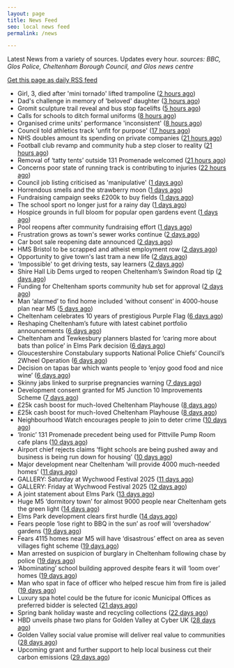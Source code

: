 ```yaml
---
layout: page
title: News Feed
seo: local news feed
permalink: /news

---
```


Latest News from a variety of sources. Updates every hour.
_sources: BBC, Glos Police, Cheltenham Borough Council, and Glos news centre_

[Get this page as daily RSS feed](/daily.rss)

<!-- news_marker starts -->
- Girl, 3, died after 'mini tornado' lifted trampoline ([2 hours ago](https://www.bbc.com/news/articles/cx2j9p12m52o))
- Dad's challenge in memory of 'beloved' daughter ([3 hours ago](https://www.bbc.com/news/articles/c3e5qzklpzpo))
- Gromit sculpture trail reveal and bus stop facelifts ([5 hours ago](https://www.bbc.com/news/articles/c706p9w35xeo))
- Calls for schools to ditch formal uniforms ([8 hours ago](https://www.bbc.com/news/articles/c79eg0w59y8o))
- Organised crime units' performance 'inconsistent' ([8 hours ago](https://www.bbc.com/news/articles/c8rezd6j42vo))
- Council told athletics track 'unfit for purpose' ([17 hours ago](https://www.bbc.com/news/articles/cvg76n7dxn9o))
- NHS doubles amount its spending on private companies ([21 hours ago](https://www.bbc.com/news/articles/cy0jzvxwr4xo))
- Football club revamp and community hub a step closer to reality ([21 hours ago](https://gloucesternewscentre.co.uk/football-club-revamp-and-community-hub-a-step-closer-to-reality/))
- Removal of ‘tatty tents’ outside 131 Promenade welcomed ([21 hours ago](https://gloucesternewscentre.co.uk/removal-of-tatty-tents-outside-131-promenade-welcomed/))
- Concerns poor state of running track is contributing to injuries ([22 hours ago](https://gloucesternewscentre.co.uk/concerns-poor-state-of-running-track-is-contributing-to-injuries/))
- Council job listing criticised as 'manipulative' ([1 days ago](https://www.bbc.com/news/articles/c74qk45gxygo))
- Horrendous smells and the strawberry moon ([1 days ago](https://www.bbc.com/news/articles/c2lk8l1ypxko))
- Fundraising campaign seeks £200k to buy fields ([1 days ago](https://www.bbc.com/news/articles/c365lx9x187o))
- The school sport no longer just for a rainy day ([1 days ago](https://www.bbc.com/news/articles/clygej1emezo))
- Hospice grounds in full bloom for popular open gardens event ([1 days ago](https://gloucesternewscentre.co.uk/hospice-grounds-in-full-bloom-for-popular-open-gardens-event/))
- Pool reopens after community fundraising effort ([1 days ago](https://www.bbc.com/news/articles/cg5vl5zvp69o))
- Frustration grows as town's sewer works continue ([2 days ago](https://www.bbc.com/news/articles/c5yq58qpgd7o))
- Car boot sale reopening date announced ([2 days ago](https://www.bbc.com/news/articles/c3v54dgvq6go))
- HMS Bristol to be scrapped and atheist employment row ([2 days ago](https://www.bbc.com/news/articles/c93lv9zr5ppo))
- Opportunity to give town's last tram a new life ([2 days ago](https://www.bbc.com/news/articles/c80km7j1131o))
- 'Impossible' to get driving tests, say learners ([2 days ago](https://www.bbc.com/news/articles/c8jgndjnlmvo))
- Shire Hall Lib Dems urged to reopen Cheltenham’s Swindon Road tip ([2 days ago](https://gloucesternewscentre.co.uk/shire-hall-lib-dems-urged-to-reopen-cheltenhams-swindon-road-tip/))
- Funding for Cheltenham sports community hub set for approval ([2 days ago](https://gloucesternewscentre.co.uk/funding-for-cheltenham-sports-community-hub-set-for-approval/))
- Man ‘alarmed’ to find home included ‘without consent’ in 4000-house plan near M5 ([5 days ago](https://gloucesternewscentre.co.uk/man-alarmed-to-find-home-included-without-consent-in-4000-house-plan-near-m5/))
- Cheltenham celebrates 10 years of prestigious Purple Flag ([6 days ago](https://www.cheltenham.gov.uk/news/article/3019/cheltenham_celebrates_10_years_of_prestigious_purple_flag))
- Reshaping Cheltenham’s future with latest cabinet portfolio announcements ([6 days ago](https://www.cheltenham.gov.uk/news/article/3018/reshaping_cheltenhams_future_with_latest_cabinet_portfolio_announcements))
- Cheltenham and Tewkesbury planners blasted for ‘caring more about bats than police’ in Elms Park decision ([6 days ago](https://gloucesternewscentre.co.uk/cheltenham-and-tewkesbury-planners-blasted-for-caring-more-about-bats-than-police-in-elms-park-decision/))
- Gloucestershire Constabulary supports National Police Chiefs’ Council’s 2Wheel Operation ([6 days ago](https://gloucesternewscentre.co.uk/gloucestershire-constabulary-supports-national-police-chiefs-councils-2wheel-operation/))
- Decision on tapas bar which wants people to ‘enjoy good food and nice wine’ ([6 days ago](https://gloucesternewscentre.co.uk/decision-on-tapas-bar-which-wants-people-to-enjoy-good-food-and-nice-wine/))
- Skinny jabs linked to surprise pregnancies warning ([7 days ago](https://www.bbc.co.uk/sounds/play/p0lgh4cd))
- Development consent granted for M5 Junction 10 Improvements Scheme ([7 days ago](https://gloucesternewscentre.co.uk/development-consent-granted-for-m5-junction-10-improvements-scheme/))
- £25k cash boost for much-loved Cheltenham Playhouse ([8 days ago](https://gloucesternewscentre.co.uk/25k-cash-boost-for-much-loved-cheltenham-playhouse/))
- £25k cash boost for much-loved Cheltenham Playhouse ([8 days ago](https://www.cheltenham.gov.uk/news/article/3017/25k_cash_boost_for_much-loved_cheltenham_playhouse))
- Neighbourhood Watch encourages people to join to deter crime ([10 days ago](https://gloucesternewscentre.co.uk/neighbourhood-watch-encourages-people-to-join-to-deter-crime/))
- ‘Ironic’ 131 Promenade precedent being used for Pittville Pump Room cafe plans ([10 days ago](https://gloucesternewscentre.co.uk/ironic-131-promenade-precedent-being-used-for-pittville-pump-room-cafe-plans/))
- Airport chief rejects claims ‘flight schools are being pushed away and business is being run down for housing’ ([10 days ago](https://gloucesternewscentre.co.uk/airport-chief-rejects-claims-flight-schools-are-being-pushed-away-and-business-is-being-run-down-for-housing/))
- Major development near Cheltenham ‘will provide 4000 much-needed homes’ ([11 days ago](https://gloucesternewscentre.co.uk/major-development-near-cheltenham-will-provide-4000-much-needed-homes/))
- GALLERY: Saturday at Wychwood Festival 2025 ([11 days ago](https://gloucesternewscentre.co.uk/gallery-saturday-at-wychwood-festival-2025/))
- GALLERY: Friday at Wychwood Festival 2025 ([12 days ago](https://gloucesternewscentre.co.uk/gallery-friday-at-wychwood-festival-2025/))
- A joint statement about Elms Park ([13 days ago](https://www.cheltenham.gov.uk/news/article/3015/a_joint_statement_about_elms_park))
- Huge M5 ‘dormitory town’ for almost 9000 people near Cheltenham gets the green light ([14 days ago](https://gloucesternewscentre.co.uk/huge-m5-dormitory-town-for-almost-9000-people-near-cheltenham-gets-the-green-light/))
- Elms Park development clears first hurdle ([14 days ago](https://gloucesternewscentre.co.uk/elms-park-development-clears-first-hurdle/))
- Fears people ‘lose right to BBQ in the sun’ as roof will ‘overshadow’ gardens ([19 days ago](https://gloucesternewscentre.co.uk/fears-people-lose-right-to-bbq-in-the-sun-as-roof-will-overshadow-gardens/))
- Fears 4115 homes near M5 will have ‘disastrous’ effect on area as seven villages fight scheme ([19 days ago](https://gloucesternewscentre.co.uk/fears-4115-homes-near-m5-will-have-disastrous-effect-on-area-as-seven-villages-fight-scheme/))
- Man arrested on suspicion of burglary in Cheltenham following chase by police ([19 days ago](https://gloucesternewscentre.co.uk/man-arrested-on-suspicion-of-burglary-in-cheltenham-following-chase-by-police/))
- ‘Abominating’ school building approved despite fears it will ‘loom over’ homes ([19 days ago](https://gloucesternewscentre.co.uk/abominating-school-building-approved-despite-fears-it-will-loom-over-homes/))
- Man who spat in face of officer who helped rescue him from fire is jailed ([19 days ago](https://gloucesternewscentre.co.uk/man-who-spat-in-face-of-officer-who-helped-rescue-him-from-fire-is-jailed/))
- Luxury spa hotel could be the future for iconic Municipal Offices as preferred bidder is selected ([21 days ago](https://www.cheltenham.gov.uk/news/article/3014/luxury_spa_hotel_could_be_the_future_for_iconic_municipal_offices_as_preferred_bidder_is_selected))
- Spring bank holiday waste and recycling collections ([22 days ago](https://www.cheltenham.gov.uk/news/article/3013/spring_bank_holiday_waste_and_recycling_collections))
- HBD unveils phase two plans for Golden Valley at Cyber UK ([28 days ago](https://www.cheltenham.gov.uk/news/article/3012/hbd_unveils_phase_two_plans_for_golden_valley_at_cyber_uk))
- Golden Valley social value promise will deliver real value to communities ([28 days ago](https://www.cheltenham.gov.uk/news/article/3011/golden_valley_social_value_promise_will_deliver_real_value_to_communities))
- Upcoming grant and further support to help local business cut their carbon emissions ([29 days ago](https://www.cheltenham.gov.uk/news/article/3010/upcoming_grant_and_further_support_to_help_local_business_cut_their_carbon_emissions))

<!-- news_marker ends -->
